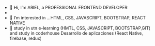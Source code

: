 - 👋 Hi, I’m ARIEL, a PROFESSIONAL FRONTEND DEVELOPER
- 
- 👀 I’m interested in ...HTML, CSS, JAVASCRIPT, BOOTSTRAP, REACT NATIVE
- 🌱 study in utn e-learning (HMTL, CSS, JAVASCRIPT, BOOTSTRAP,GIT)
   and study in coderhouse Desarrollo de aplicaciones (React Native, firebase, redux)



